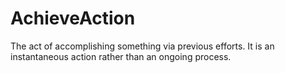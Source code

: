 # AchieveAction

The act of accomplishing something via previous efforts. It is an instantaneous action rather than an ongoing process.
